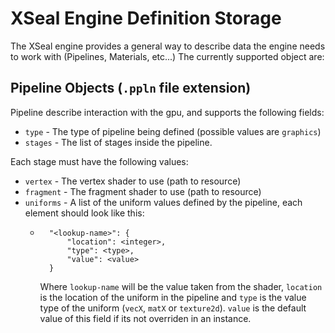XSeal Engine Definition Storage
===

The XSeal engine provides a general way to describe data the engine needs to work with (Pipelines, Materials, etc...)
The currently supported object are:

Pipeline Objects (`.ppln` file extension)
---
Pipeline describe interaction with the gpu, and supports the following fields:
* `type` - The type of pipeline being defined (possible values are `graphics`)
* `stages` - The list of stages inside the pipeline.

Each stage must have the following values:
* `vertex` - The vertex shader to use (path to resource)
* `fragment` - The fragment shader to use (path to resource)
* `uniforms` - A list of the uniform values defined by the pipeline, each element should look like this:
    - ```
        "<lookup-name>": {
            "location": <integer>,
            "type": <type>,
            "value": <value>
        }
      ```
      Where `lookup-name` will be the value taken from the shader, `location` is the location of the
      uniform in the pipeline and `type` is the value type of the uniform (`vecX`, `matX` or `texture2d`).
      `value` is the default value of this field if its not overriden in an instance.
